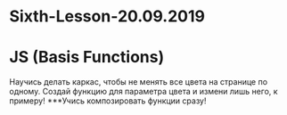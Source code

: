 # Sixth-Lesson-20.09.2019
# JS (Basis Functions)
Научись делать каркас, чтобы не менять все цвета на странице по одному. Создай функцию для параметра цвета и измени лишь него, к примеру!
***Учись композировать функции сразу!
